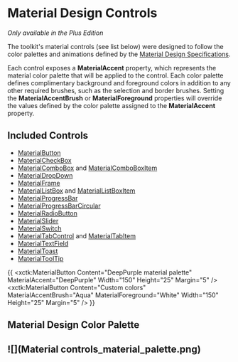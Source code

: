 # Material Design Controls
_Only available in the Plus Edition_

The toolkit's material controls (see list below) were designed to follow the color palettes and animations defined by the [Material Design Specifications](http://www.google.com/design/spec/material-design/introduction.html#).

Each control exposes a **MaterialAccent** property, which represents the material color palette that will be applied to the control. Each color palette defines complimentary background and foreground colors in addition to any other required brushes, such as the selection and border brushes. Setting the **MaterialAccentBrush** or **MaterialForeground** properties will override the values defined by the color palette assigned to the **MaterialAccent** property.

## Included Controls

* [MaterialButton](MaterialButton)
* [MaterialCheckBox](MaterialCheckBox)
* [MaterialComboBox](MaterialComboBox) and [MaterialComboBoxItem](MaterialComboBoxItem)
* [MaterialDropDown](MaterialDropDown)
* [MaterialFrame](MaterialFrame)
* [MaterialListBox](MaterialListBox) and [MaterialListBoxItem](MaterialListBoxItem)
* [MaterialProgressBar](MaterialProgressBar)
* [MaterialProgressBarCircular](MaterialProgressBarCircular)
* [MaterialRadioButton](MaterialRadioButton)
* [MaterialSlider](MaterialSlider)
* [MaterialSwitch](MaterialSwitch)
* [MaterialTabControl](MaterialTabControl) and [MaterialTabItem](MaterialTabItem)
* [MaterialTextField](MaterialTextField)
* [MaterialToast](MaterialToast)
* [MaterialToolTip](MaterialToolTip)

{{
  <StackPanel>
      <!-- Using one of the predefined material palettes -->
      <xctk:MaterialButton Content="DeepPurple material palette"
                           MaterialAccent="DeepPurple"
                           Width="150"
                           Height="25" 
                           Margin="5" />
      <!-- Using a custom brush -->
      <xctk:MaterialButton Content="Custom colors"
                           MaterialAccentBrush="Aqua"
                           MaterialForeground="White"
                           Width="150"
                           Height="25"
                           Margin="5" />
  </StackPanel>
}}

## Material Design Color Palette

![](Material controls_material_palette.png)
---